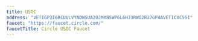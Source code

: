```yaml
---
title: USDC
address: "VETIGP3I6RCUVLVYNDW5UA2OJMXB5WP6L6HJ3RWO2R37GP4AVETICXC55I"
faucet: "https://faucet.circle.com/"
faucetTitle: Circle USDC Faucet
---
```

